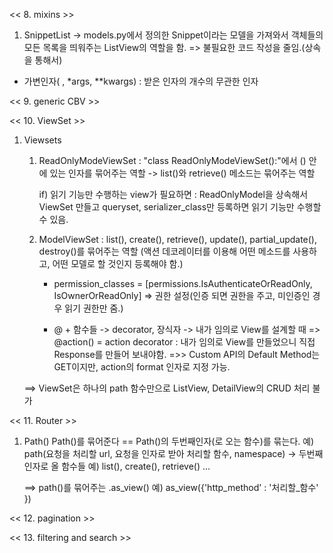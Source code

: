 << 8. mixins >>

1) SnippetList
    -> models.py에서 정의한 Snippet이라는 모델을 가져와서 객체들의 모든 목록을 띄워주는 ListView의 역할을 함.
        => 불필요한 코드 작성을 줄임.(상속을 통해서)

* 가변인자( , *args, **kwargs)
    : 받은 인자의 개수의 무관한 인자

<< 9. generic CBV >>


<< 10. ViewSet >>

1) Viewsets
    1. ReadOnlyModeViewSet
        : "class ReadOnlyModeViewSet():"에서 () 안에 있는 인자를 묶어주는 역할
        -> list()와 retrieve() 메소드는 묶어주는 역할

        if) 읽기 기능만 수행하는 view가 필요하면
            : ReadOnlyModel을 상속해서 ViewSet 만들고 queryset, serializer_class만 등록하면 읽기 기능만 수행할 수 있음.
    
    2. ModelViewSet
        : list(), create(), retrieve(), update(), partial_update(), destroy()를 묶어주는 역할
        (액션 데코레이터를 이용해 어떤 메소드를 사용하고, 어떤 모델로 할 것인지 등록해야 함.)

        * permission_classes = [permissions.IsAuthenticateOrReadOnly, IsOwnerOrReadOnly]
            => 권한 설정(인증 되면 권한을 주고, 미인증인 경우 읽기 권한만 줌.)

        * @ + 함수들 -> decorator, 장식자
        -> 내가 임의로 View를 설계할 때 => @action() = action decorator
        : 내가 임의로 View를 만들었으니 직접 Response를 만들어 보내야함.
            =>> Custom API의 Default Method는 GET이지만, action의 format 인자로 지정 가능.
    
    ==> ViewSet은 하나의 path 함수만으로 ListView, DetailView의 CRUD 처리 불가

<< 11. Router >>

1) Path()
    Path()를 묶어준다 == Path()의 두번째인자(로 오는 함수)를 묶는다.
    예) path(요청을 처리할 url, 요청을 인자로 받아 처리할 함수, namespace)
        -> 두번째 인자로 올 함수들 예) list(), create(), retrieve() ...

    ==> path()를 묶어주는 .as_view()
    예) as_view({'http_method' : '처리할_함수' })

<< 12. pagination >>

<< 13. filtering and search >>